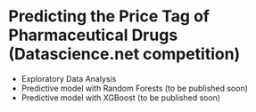 # Predicting the Price Tag of Pharmaceutical Drugs (Datascience.net competition)

- Exploratory Data Analysis
- Predictive model with Random Forests (to be published soon)
- Predictive model with XGBoost (to be published soon)
